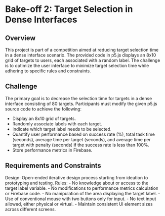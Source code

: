 # Bake-off 2: Target Selection in Dense Interfaces

## Overview

This project is part of a competition aimed at reducing target selection time in a dense interface scenario. The provided code in p5.js displays an 8x10 grid of targets to users, each associated with a random label. The challenge is to optimize the user interface to minimize target selection time while adhering to specific rules and constraints.

## Challenge

The primary goal is to decrease the selection time for targets in a dense interface consisting of 80 targets. Participants must modify the given p5.js source code to achieve the following:

  - Display an 8x10 grid of targets.
  - Randomly associate labels with each target.
  - Indicate which target label needs to be selected.
  - Quantify user performance based on success rate (%), total task time (seconds), average time per target (seconds), and average time per target with penalty (seconds) if the success rate is less than 100%.
  - Store performance metrics in Firebase.

## Requirements and Constraints

  Design: Open-ended iterative design process starting from ideation to prototyping and testing.
  Rules:
    - No knowledge about or access to the target label variable.
    - No modifications to performance metrics calculation or Firebase code.
    - No manipulation of the area displaying the target label.
    - Use of conventional mouse with two buttons only for input.
    - No text input allowed, either physical or virtual.
    - Maintain consistent UI element sizes across different screens.
